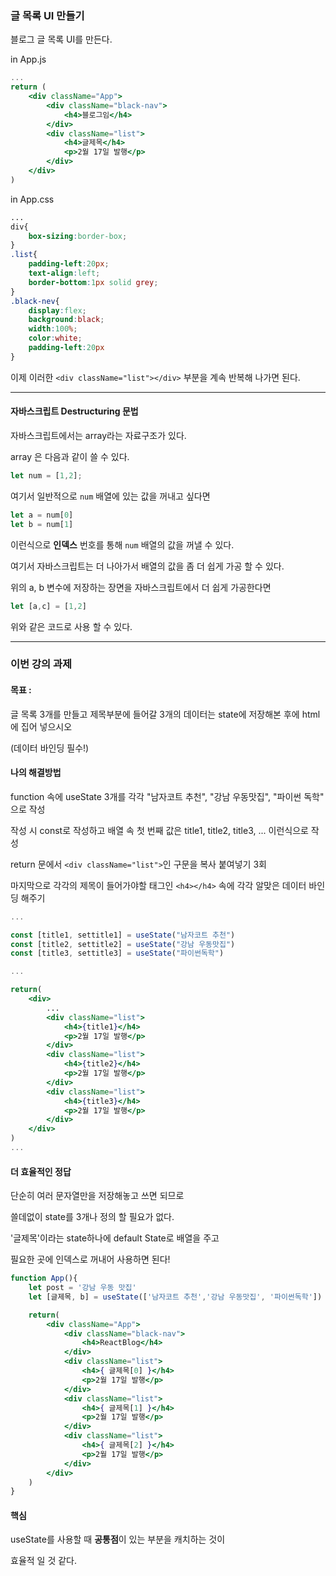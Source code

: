 ### 글 목록 UI 만들기

블로그 글 목록 UI를 만든다.

in App.js

```jsx
...
return (
    <div className="App">
        <div className="black-nav">
            <h4>블로그임</h4>
        </div>
        <div className="list">
            <h4>글제목</h4>
            <p>2월 17일 발행</p>
        </div>
    </div>
)
```

in App.css

```css
...
div{
    box-sizing:border-box;   
}
.list{
    padding-left:20px;
    text-align:left;
    border-bottom:1px solid grey;
}
.black-nev{
    display:flex;
    background:black;
    width:100%;
    color:white;
    padding-left:20px
}
```

이제 이러한 ```<div className="list"></div>``` 부분을 계속 반복해 나가면 된다.

***
#### 자바스크립트 Destructuring 문법

자바스크립트에서는 array라는 자료구조가 있다.

array 은 다음과 같이 쓸 수 있다.

```javascript
let num = [1,2];
```

여기서 일반적으로 ```num``` 배열에 있는 값을 꺼내고 싶다면

```javascript
let a = num[0]
let b = num[1]
```

이런식으로 **인덱스** 번호를 통해 ```num``` 배열의 값을 꺼낼 수 있다.

여기서 자바스크립트는 더 나아가서 배열의 값을 좀 더 쉽게 가공 할 수 있다.

위의 a, b 변수에 저장하는 장면을 자바스크립트에서 더 쉽게 가공한다면

```javascript
let [a,c] = [1,2]
```

위와 같은 코드로 사용 할 수 있다.
***

### 이번 강의 과제

#### 목표 :

 글 목록 3개를 만들고 제목부분에 들어갈 3개의 데이터는 state에 저장해본 후에 html에 집어 넣으시오
 
 (데이터 바인딩 필수!)

#### 나의 해결방법

function 속에 useState 3개를 각각 "남자코트 추천", "강남 우동맛집", "파이썬 독학" 으로 작성

작성 시 const로 작성하고 배열 속 첫 번째 값은 title1, title2, title3, ... 
이런식으로 작성

return 문에서 ```<div className="list">```인 구문을 복사 붙여넣기 3회

마지막으로 각각의 제목이 들어가야할 태그인 ```<h4></h4>``` 속에 각각 알맞은 데이터 바인딩 해주기

```jsx
...

const [title1, settitle1] = useState("남자코트 추천")
const [title2, settitle2] = useState("강남 우동맛집")
const [title3, settitle3] = useState("파이썬독학")

...

return(
    <div>
        ...
        <div className="list">
            <h4>{title1}</h4>
            <p>2월 17일 발행</p>
        </div>
        <div className="list">
            <h4>{title2}</h4>
            <p>2월 17일 발행</p>
        </div>
        <div className="list">
            <h4>{title3}</h4>
            <p>2월 17일 발행</p>
        </div>
    </div>
)
...

```

#### 더 효율적인 정답

단순히 여러 문자열만을 저장해놓고 쓰면 되므로

쓸데없이 state를 3개나 정의 할 필요가 없다.

'글제목'이라는 state하나에 default State로 배열을 주고

필요한 곳에 인덱스로 꺼내어 사용하면 된다!

```jsx
function App(){
    let post = '강남 우동 맛집'
    let [글제목, b] = useState(['남자코트 추천','강남 우동맛집', '파이썬독학'])

    return(
        <div className="App">
            <div className="black-nav">
                <h4>ReactBlog</h4>
            </div>
            <div className="list">
                <h4>{ 글제목[0] }</h4>
                <p>2월 17일 발행</p>
            </div>
            <div className="list">
                <h4>{ 글제목[1] }</h4>
                <p>2월 17일 발행</p>
            </div>
            <div className="list">
                <h4>{ 글제목[2] }</h4>
                <p>2월 17일 발행</p>
            </div>
        </div>
    )
}
```

#### 핵심

useState를 사용할 때 **공통점**이 있는 부분을 캐치하는 것이

효율적 일 것 같다.







